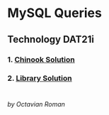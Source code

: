 # MySQL Queries

## Technology DAT21i

### 1. [**Chinook Solution**](Chinook_Solution.sql)
### 2. [**Library Solution**](Library_Solution.sql)
# 
###### by Octavian Roman